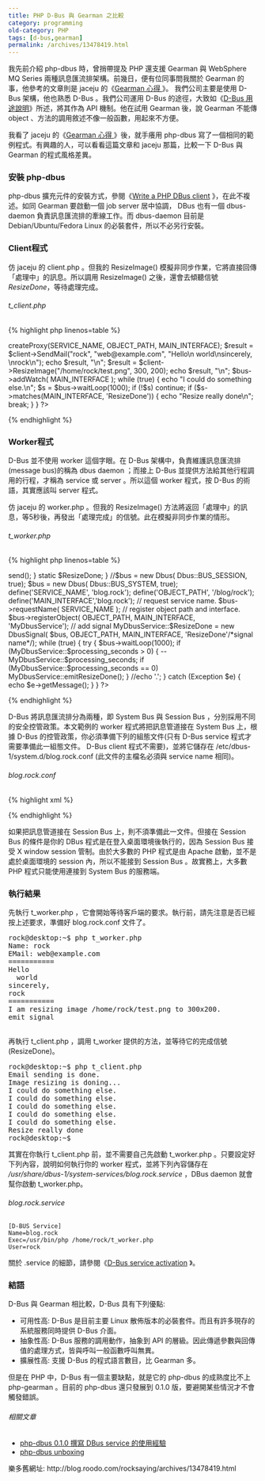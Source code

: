 ```yaml
---
title: PHP D-Bus 與 Gearman 之比較
category: programming
old-category: PHP
tags: [d-bus,gearman]
permalink: /archives/13478419.html
---
```


我先前介紹 php-dbus 時，曾捎帶提及 PHP 還支援 Gearman 與 WebSphere MQ Series 兩種訊息匯流排架構。前幾日，便有位同事問我關於 Gearman 的事，他參考的文章則是 jaceju 的《<a href="http://www.jaceju.net/blog/?p=1211">Gearman 心得 </a>》。
我們公司主要是使用 D-Bus 架構，他也熟悉 D-Bus 。我們公司運用 D-Bus 的途徑，大致如《<a href="{{ site.baseurl }}/archives/12988053.html">D-Bus 用途說明</a>》所述，將其作為 API 機制。他在試用 Gearman 後，說 Gearman 不能傳 object 、方法的調用敘述不像一般函數，用起來不方便。

我看了 jaceju 的《<a href="http://www.jaceju.net/blog/?p=1211">Gearman 心得 </a>》後，就手癢用 php-dbus 寫了一個相同的範例程式。有興趣的人，可以看看這篇文章和 jaceju 那篇，比較一下 D-Bus 與 Gearman 的程式風格差異。

<!--more-->

### 安裝 php-dbus

php-dbus 擴充元件的安裝方式，參閱《<a href="{{ site.baseurl }}/archives/12193781.html">Write a PHP DBus client</a> 》，在此不複述。如同 Gearman 要啟動一個 job server 居中協調， DBus 也有一個 dbus-daemon 負責訊息匯流排的牽線工作。而 dbus-daemon 目前是 Debian/Ubuntu/Fedora Linux 的必裝套件，所以不必另行安裝。

### Client程式

仿 jaceju 的 client.php 。但我的 ResizeImage() 模擬非同步作業，它將直接回傳「處理中」的訊息。所以調用 ResizeImage() 之後，還會去傾聽信號 <dfn>ResizeDone</dfn>，等待處理完成。

###### t_client.php

{% highlight php linenos=table %}
<?php
//t_client.php
define('SERVICE_NAME', 'blog.rock');
define('OBJECT_PATH',  '/blog/rock');
define('MAIN_INTERFACE','blog.rock');

//$bus = new Dbus( Dbus::BUS_SESSION );
$bus = new Dbus( Dbus::BUS_SYSTEM );

$client = $bus->createProxy(SERVICE_NAME, OBJECT_PATH, MAIN_INTERFACE);

$result = $client->SendMail("rock", "web@example.com",
    "Hello\n  world\nsincerely, \nrock\n");
echo $result, "\n";

$result = $client->ResizeImage("/home/rock/test.png", 300, 200);
echo $result, "\n";

$bus->addWatch( MAIN_INTERFACE );
while (true) {
    echo "I could do something else.\n";
    $s = $bus->waitLoop(1000);
    if (!$s)
        continue;
    if ($s->matches(MAIN_INTERFACE, 'ResizeDone')) {
        echo "Resize really done\n";
        break;
    }
}
?>
{% endhighlight %}

### Worker程式

D-Bus 並不使用 worker 這個字眼。在 D-Bus 架構中，負責維護訊息匯流排(message bus)的稱為 dbus daemon ；而接上 D-Bus 並提供方法給其他行程調用的行程，才稱為 service 或 server 。所以這個 worker 程式，按 D-Bus 的術語，其實應該叫 server 程式。

仿 jaceju 的 worker.php 。但我的 ResizeImage() 方法將返回「處理中」的訊息，等5秒後，再發出「處理完成」的信號。此在模擬非同步作業的情形。

###### t_worker.php

{% highlight php linenos=table %}
<?php
// t_worker.php
class MyDbusService {
    static function SendMail($name, $email, $message) {
        echo "Name: $name\n";
        echo "EMail: $email\n";
        echo "===========\n";
        echo $message;
        echo "===========\n";
        return "Email sending is done.";
    }

    static $processing_seconds = 0;
    static function ResizeImage($filepath, $width, $height) {
        self::$processing_seconds = 5; //模擬處理時間
        echo "I am resizing image $filepath to ${width}x${height}.\n";
        return "Image resizing is doning...";
    }

    static function emitResizeDone() {
        echo "emit signal\n";
        self::$ResizeDone->send();
    }

    static $ResizeDone;
}

//$bus = new Dbus( Dbus::BUS_SESSION, true);
$bus = new Dbus( Dbus::BUS_SYSTEM, true);

define('SERVICE_NAME', 'blog.rock');
define('OBJECT_PATH',  '/blog/rock');
define('MAIN_INTERFACE','blog.rock');

// request service name.
$bus->requestName( SERVICE_NAME );

// register object path and interface.
$bus->registerObject( OBJECT_PATH, MAIN_INTERFACE, 'MyDbusService');

// add signal
MyDbusService::$ResizeDone = new DbusSignal(
    $bus, OBJECT_PATH, MAIN_INTERFACE, 'ResizeDone'/*signal name*/);

while (true) {
    try {
        $bus->waitLoop(1000);
        if (MyDbusService::$processing_seconds > 0) {
            --MyDbusService::$processing_seconds;
            if (MyDbusService::$processing_seconds == 0)
                MyDbusService::emitResizeDone();
        }
        //echo '.';
    }
    catch (Exception $e) {
        echo $e->getMessage();
    }
}
?>
{% endhighlight %}

D-Bus 將訊息匯流排分為兩種，即 System Bus 與 Session Bus ，分別採用不同的安全控管政策。本文範例的 worker 程式將把訊息管道接在 System Bus 上，根據 D-Bus 的控管政策，你必須準備下列的組態文件(<span class="Onote">只有 D-Bus service 程式才需要準備此一組態文件。 D-Bus client 程式不需要</span>)，並將它儲存在 /etc/dbus-1/system.d/blog.rock.conf (<span class="Onote">此文件的主檔名必須與 service name 相同</span>)。

###### blog.rock.conf

{% highlight xml %}
<!DOCTYPE busconfig PUBLIC
 "-//freedesktop//DTD D-BUS Bus Configuration 1.0//EN"
 "http://www.freedesktop.org/standards/dbus/1.0/busconfig.dtd">
<busconfig>
  <!-- Only rock can own the service -->
  <policy user="rock">
    <allow own="blog.rock"/>
  </policy>

  <!-- Allow anyone to invoke methods (further constrained by
       PolicyKit privileges -->
  <policy context="default">
    <allow send_destination="blog.rock"
           send_interface="blog.rock"/>
  </policy>

</busconfig>
{% endhighlight %}

如果把訊息管道接在 Session Bus 上，則不須準備此一文件。但接在 Session Bus 的條件是你的 DBus 程式是在登入桌面環境後執行的，因為 Session Bus 接受 X window session 管制。由於大多數的 PHP 程式是由 Apache 啟動，並不是處於桌面環境的 session 內，所以不能接到 Session Bus 。故實務上，大多數 PHP 程式只能使用連接到 System Bus 的服務端。

### 執行結果

先執行 t_worker.php ，它會開始等待客戶端的要求。執行前，請先注意是否已經按上述要求，準備好 blog.rock.conf 文件了。

<pre class="language-term">
rock@desktop:~$ php t_worker.php
Name: rock
EMail: web@example.com
===========
Hello
  world
sincerely,
rock
===========
I am resizing image /home/rock/test.png to 300x200.
emit signal

</pre>


再執行 t_client.php ，調用 t_worker 提供的方法，並等待它的完成信號(ResizeDone)。

<pre class="language-term">
rock@desktop:~$ php t_client.php
Email sending is done.
Image resizing is doning...
I could do something else.
I could do something else.
I could do something else.
I could do something else.
I could do something else.
Resize really done
rock@desktop:~$
</pre>


其實在你執行 t_client.php 前，並不需要自己先啟動 t_worker.php 。只要設定好下列內容，說明如何執行你的 worker 程式，並將下列內容儲存在 <dfn>/usr/share/dbus-1/system-services/blog.rock.service</dfn> ，DBus daemon 就會幫你啟動 t_worker.php。

###### blog.rock.service

```
[D-BUS Service]
Name=blog.rock
Exec=/usr/bin/php /home/rock/t_worker.php
User=rock
```

關於 .service 的細節，請參閱《<a href="{{ site.baseurl }}/archives/12318427.html">D-Bus service activation</a> 》。

### 結語

D-Bus 與 Gearman 相比較，D-Bus 具有下列優點:

* 可用性高: D-Bus 是目前主要 Linux 散佈版本的必裝套件。而且有許多現存的系統服務同時提供 D-Bus 介面。
* 抽象性高: D-Bus 服務的調用動作，抽象到 API 的層級。因此傳遞參數與回傳值的處理方式，皆與呼叫一般函數呼叫無異。
* 擴展性高: 支援 D-Bus 的程式語言數目，比 Gearman 多。

但是在 PHP 中，D-Bus 有一個主要缺點，就是它的 php-dbus 的成熟度比不上 php-gearman 。目前的 php-dbus 還只發展到 0.1.0 版，要避開某些情況才不會觸發錯誤。

###### 相關文章

* <a href="{{ site.baseurl }}/archives/13799073.html">php-dbus 0.1.0 撰寫 DBus service 的使用經驗</a>
* <a href="{{ site.baseurl }}/archives/16404035.html">php-dbus unboxing</a>

<div class="note">樂多舊網址: http://blog.roodo.com/rocksaying/archives/13478419.html</div>